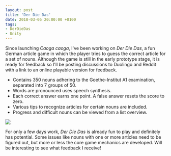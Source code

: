 ```yaml
---
layout: post
title: 'Der Die Das'
date: 2018-03-05 20:00:00 +0100
tags:
- DerDieDas
- Unity
---
```


Since launching *Caoga caoga*, I've been working on *Der Die Das*, a fun German article game in which the player tries to guess the correct article for a set of nouns. Although the game is still in the early prototype stage, it is ready for feedback so I'll be posting discussions to Duolingo and Reddit with a link to an online playable version for feedback.

- Contains 350 nouns adhering to the Goethe-Institut A1 examination, separated into 7 groups of 50.
- Words are pronounced uses speech synthesis.
- Each correct answer earns one point. A false answer resets the score to zero.
- Various tips to recognize articles for certain nouns are included.
- Progress and difficult nouns can be viewed from a list overview.

![]({{site.url}}/assets/images/posts/2018/18-03-05/01.gif)

For only a few days work, *Der Die Das* is already fun to play and definitely has potential. Some issues like nouns with one or more articles need to be figured out, but more or less the core game mechanics are developed. Will be interesting to see what feedback I receive!
